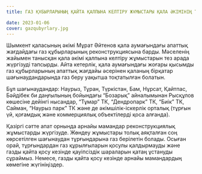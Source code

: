 ```yaml
---
title: ГАЗ ҚҰБЫРЛАРЫНЫҢ ҚАЙТА ҚАЛПЫНА КЕЛТІРУ ЖҰМЫСТАРЫ ҚАЛА ӘКІМІНІҢ ТІКЕЛЕЙ БАҚЫЛАУЫНДА

date: 2023-01-06 
cover: gazqubyrlary.jpg
---
```


Шымкент қаласының әкімі Мұрат Әйтенов қала аумағындағы апаттық жағдайдағы газ құбырларының реконструкциясына барды. Мәселенің жайымен танысқан қала әкімі қалпына келтіру жұмыстарын тез арада жүргізуді тапсырды. Айта кетерлік, қала аумағындағы жоғары қысымды газ құбырларының апаттық жағдайы әсерінен қаланың бірқатар шағынаудандарында газ беру уақытша тоқтатылған болатын. 

Бұл шағынаудандар: Наурыз, Тұран, Түркістан, Бам, Нұрсат, Қайтпас, Бәйдібек би даңғылының бойындағы “Бозарық” айналымынан Рысқұлов көшесіне дейінгі нысандар, “Тұмар” ТК, “Дендропарк” ТК, “Биік” ТК, Сайман, “Наурыз парк” ТК  және де әкімшілік-іскерлік орталық (тұрғын үй, қоғамдық және коммерциялық объектілерді қоса алғанда). 

Қазіргі сәтте апат орнында арнайы мамандар реконструкциялық жұмыстарды жүргізуде. Жөндеу жұмыстары толық аяқталған соң көрсетілген шағынаудан тұрғындарына газ берілетін болады. Осыған орай, тұрғындардан газ құрылғыларын қосулы қалдырмауды және газды қайта қосу кезінде қауіпсіздік шараларын қатаң ұстануды сұраймыз. Немесе, газды қайта қосу кезінде арнайы мамандардың көмегіне жүгініңіздер. 
